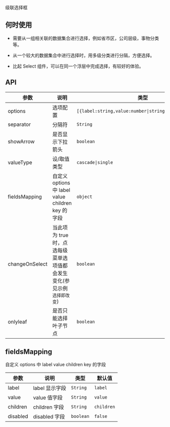 级联选择框

## 何时使用

- 需要从一组相关联的数据集合进行选择，例如省市区，公司层级，事物分类等。

- 从一个较大的数据集合中进行选择时，用多级分类进行分隔，方便选择。

- 比起 Select 组件，可以在同一个浮层中完成选择，有较好的体验。

## API

| 参数 | 说明 | 类型 | 默认值 |
| --- | --- | --- | --- |
| options | 选项配置 | `[{label:string,value:number\|string,children:array}]` | - |
| separator | 分隔符 | `String` | `/` |
| showArrow | 是否显示下拉箭头 | `boolean` | true |
| valueType | 设/取值类型 | `cascade\|single` | `cascade` |
| fieldsMapping | 自定义 options 中 label value children key 的字段 | `object` | `{ label: label, value: value, children: children,disabled:'disabled' }`,`key`默认值与`value`字段相同 |
| changeOnSelect | 当此项为 true 时，点选每级菜单选项值都会发生变化(参见示例`选择即改变`) | `boolean` | `false` |
| onlyleaf | 是否只能选择叶子节点 | `boolean` | `true` |

## fieldsMapping

自定义 options 中 label value children key 的字段

| 参数     | 说明           | 类型      | 默认值     |
| -------- | -------------- | --------- | ---------- |
| label    | label 显示字段 | `String`  | `label`    |
| value    | value 值字段   | `String`  | `value`    |
| children | children 字段  | `String`  | `children` |
| disabled | disabled 字段  | `boolean` | `false`    |
